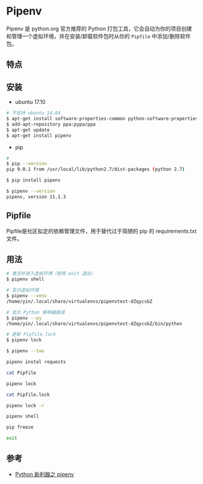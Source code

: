 # Pipenv

Pipenv 是 python.org 官方推荐的 Python 打包工具，它会自动为你的项目创建和管理一个虚拟环境，并在安装/卸载软件包时从你的 `Pipfile` 中添加/删除软件包。


## 特点


## 安装

* ubuntu 17.10

```bash
# 不支持 ubuntu 14.04
$ apt-get install software-properties-common python-software-properties
$ add-apt-repository ppa:pypa/ppa
$ apt-get update
$ apt-get install pipenv
```

* pip

```bash
#
$ pip --version
pip 9.0.1 from /usr/local/lib/python2.7/dist-packages (python 2.7)

$ pip install pipenv

$ pipenv --version
pipenv, version 11.1.3
```

## Pipfile

Pipfile是社区拟定的依赖管理文件，用于替代过于简陋的 pip 的 requirements.txt 文件。


## 用法

```bash
# 激活并进入虚拟环境（使用 exit 退出）
$ pipenv shell

# 显示虚拟环境
$ pipenv --venv
/home/yin/.local/share/virtualenvs/pipenvtest-dZqycsbZ

# 显示 Python 解释器路径
$ pipenv --py
/home/yin/.local/share/virtualenvs/pipenvtest-dZqycsbZ/bin/python

# 更新 Pipfile.lock
$ pipenv lock
```

```bash
$ pipenv --two

pipenv instal requests

cat Pipfile

pipenv lock

cat Pipfile.lock

pipenv lock -r

pipenv shell

pip freeze

exit
```


## 参考

* [Python 新利器之 pipenv](https://www.jianshu.com/p/00af447f0005)